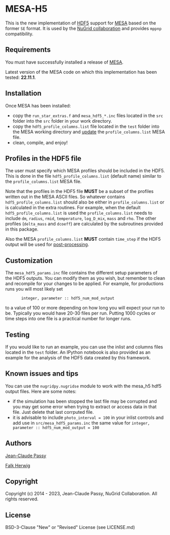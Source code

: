 MESA-H5
=======

This is the new implementation of [HDF5](https://support.hdfgroup.org/HDF5/) support for
[MESA](http://mesa.sourceforge.net/) based on the former ``SE`` format.
It is used by the [NuGrid collaboration](https://github.com/NuGrid)
and provides ``mppnp`` compatibility.

Requirements
------------

You must have successfully installed a release of [MESA](http://mesa.sourceforge.net/).

Latest version of the MESA code on which this implementation has been tested: **22.11.1**.

Installation
------------

Once MESA has been installed:
* copy the ``run_star_extras.f`` and ``mesa_hdf5_*.inc`` files located in the ``src`` folder
into the ``src`` folder in your work directory.
* copy the ``hdf5_profile_columns.list`` file located in the ``test`` folder into the MESA working directory and [update](https://github.com/NuGrid/mesa_h5#profiles-in-the-hdf5-file) the ``profile_columns.list`` MESA file.
* clean, compile, and enjoy!

Profiles in the HDF5 file
-------------------------

The user must specify which MESA profiles should be included in the HDF5. This is done in the file ``hdf5_profile_columns.list`` (default name) similar to the ``profile_columns.list`` MESA file.

Note that the profiles in the HDF5 file **MUST** be a subset of the profiles written out in the MESA ASCII files. So whatever contains ``hdf5_profile_columns.list`` should also be either in ``profile_columns.list`` or is calculated in the extra routines. 
For example, when the default ``hdf5_profile_columns.list`` is used the ``profile_columns.list`` needs to include ``dm``, ``radius``, ``rmid``, ``temperature``, ``log_D_mix``, ``mass`` and ``rho``. The other profiles (``delta_mass`` and ``dcoeff``) are calculated by the subroutines provided in this package.

Also the MESA ``profile_columns.list`` **MUST** contain ``time_step`` if the HDF5 output will be used for [post-processing](https://github.com/NuGrid/NuPPN).

Customization
-------------

The ``mesa_hdf5_params.inc`` file contains the different setup parameters of the HDF5 outputs. You can modify them as you wish, but remember to clean and recompile for your changes to be applied. For example, for productions runs you will most likely set
```
       integer, parameter :: hdf5_num_mod_output
```
to a value of 100 or more depending on how long you will expect your run to be. Typically you would have 20-30 files per run. Putting 1000 cycles or time steps into one file is a practical number for longer runs.

Testing
-------

If you would like to run an example, you can use the inlist and columns files located in the ``test`` folder. An IPython notebook is also provided as an example for the
analysis of the HDF5 data created by this framework.

Known issues and tips
---------------------

You can use the `nugridpy.nugridse` module to work with the mesa_h5 hdf5 output files. Here are some notes:

* if the simulation has been stopped the last file may be corrupted and you may get some error when trying to extract or access data in that file. Just delete that last corrputed file.
* it is advisable to include `photo_interval = 100` in your inlist controls and add use in `src/mesa_hdf5_params.inc` the same value for `integer, parameter :: hdf5_num_mod_output = 100`

Authors
-------

[Jean-Claude Passy](https://github.com/jcpassy)

[Falk Herwig](https://github.com/fherwig)

Copyright
---------

Copyright (c) 2014 - 2023, Jean-Claude Passy, NuGrid Collaboration.
All rights reserved.

License
-------

BSD-3-Clause "New" or "Revised" License (see LICENSE.md)
